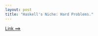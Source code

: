 ```yaml
---
layout: post
title: "Haskell's Niche: Hard Problems."
---
```


[Link ==>](http://cdsmith.wordpress.com/2011/03/13/haskells-niche-hard-problems/)